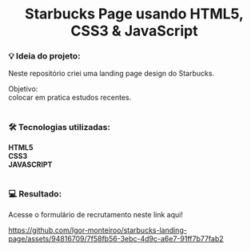 <h1 align="center">Starbucks Page usando HTML5, CSS3 & JavaScript</h1>
<h3>💡 Ideia do projeto:</h3>
<p>Neste repositório criei uma landing page design do Starbucks. </p>

Objetivo:
<br>
colocar em pratica estudos recentes.

#
<h3>🛠 Tecnologias utilizadas:</h3>
<strong>HTML5</strong>
<br>
<strong>CSS3</strong>
<br>
<strong>JAVASCRIPT</strong>

#


<h3>💻 Resultado:</h3>
Acesse o formulário de recrutamento neste link <link href="https://igor-monteiroo.github.io/starbucks-landing-page/">aqui!</link>
<br>



https://github.com/Igor-monteiroo/starbucks-landing-page/assets/94816709/7f58fb56-3ebc-4d9c-a6e7-91ff7b77fab2


